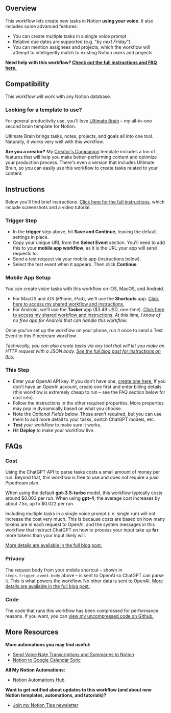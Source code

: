 ## Overview

This workflow lets create new tasks in Notion **using your voice**. It also includes some advanced features:

* You can create multiple tasks in a single voice prompt
* Relative due dates are supported (e.g. "by *next Friday*")
* You can mention assignees and projects, which the workflow will attempt to intelligently match to existing Notion users and projects

**Need help with this workflow? [Check out the full instructions and FAQ here.](https://thomasjfrank.com/notion-chatgpt-voice-tasks/)**

## Compatibility

This workflow will work with any Notion database.

### Looking for a template to use?

For general productivity use, you'll love [Ultimate Brain](https://thomasjfrank.com/brain/) – my all-in-one second brain template for Notion. 

Ultimate Brain brings tasks, notes, projects, and goals all into one tool. Naturally, it works very well with this workflow.

**Are you a creator?** My [Creator's Companion](https://thomasjfrank.com/creators-companion/) template includes a ton of features that will help you make better-performing content and optimize your production process. There's even a version that includes Ultimate Brain, so you can easily use this workflow to create tasks related to your content.

## Instructions

Below you'll find brief instructions. [Click here for the full instructions](https://thomasjfrank.com/notion-chatgpt-voice-tasks/), which include screenshots and a video tutorial.

### Trigger Step

* In the **trigger** step above, hit **Save and Continue**, leaving the default settings in place.
* Copy your unique URL from the **Select Event** section. You'll need to add this to your **mobile app workflow**, as it is the URL your app will send requests to.
* Send a test request via your mobile app (instructions below).
* Select the test event when it appears. Then click **Continue**

### Mobile App Setup

You can create voice tasks with this workflow on iOS, MacOS, and Android.

* For MacOS and iOS (iPhone, iPad), we'll use the **Shortcuts** app. [Click here to access my shared workflow and instructions.](https://thomasjfrank.com/notion-chatgpt-voice-tasks/#ios)
* For Android, we'll use the **Tasker** app ($3.49 USD, one-time). [Click here to access my shared workflow and instructions.](https://thomasjfrank.com/notion-chatgpt-voice-tasks/#android) *At this time, I know of no free app for Android that can handle this workflow.*

Once you've set up the workflow on your phone, run it once to send a Test Event to this Pipedream workflow.

*Technically, you can also create tasks via any tool that will let you make an HTTP request with a JSON body. [See the full blog post for instructions on this.](https://thomasjfrank.com/notion-chatgpt-voice-tasks/#http-generic)*

### This Step

* Enter your OpenAI API key. If you don't have one, [create one here.](https://platform.openai.com/account/api-keys) If you don't have an OpenAI account, create one first and enter billing details (this workflow is extremely cheap to run – see the FAQ section below for cost info).
* Follow the instructions in the other required properties. More properties may pop in dynamically based on what you choose.
* Note the *Optional Fields* below. These aren't required, but you can use them to add more detail to your tasks, switch ChatGPT models, etc.
* **Test** your workflow to make sure it works.
* Hit **Deploy** to make your workflow live.

## FAQs

### Cost

Using the ChatGPT API to parse tasks costs a small amount of money per run. Beyond that, this workflow is free to use and does not require a paid Pipedream plan.

When using the default **gpt-3.5-turbo** model, this workflow typically costs around $0.003 per run. When using **gpt-4**, the average cost increases by about 7.5x, up to $0.022 per run.

Including multiple tasks in a single voice prompt (i.e. single run) will not increase the cost very much. This is because costs are based on how many tokens are in each request to OpenAI, and the system messages in this workflow that instruct ChatGPT on how to process your input take up **far** more tokens than your input likely will.

[More details are available in the full blog post.](https://thomasjfrank.com/notion-chatgpt-voice-tasks/#cost)

### Privacy

The request body from your mobile shortcut – shown in `steps.trigger.event.body` above – is sent to OpenAI so ChatGPT can parse it. This is what powers the workflow. No other data is sent to OpenAI. [More details are available in the full blog post.](https://thomasjfrank.com/notion-chatgpt-voice-tasks/#privacy)

### Code

The code that runs this workflow has been compressed for performance reasons. If you want, you can [view my uncompressed code on Github.](https://github.com/TomFrankly/pipedream-notion-voice-tasks/blob/main/Notion-Voice-Tasks.js)

## More Resources

**More automations you may find useful:**

* [Send Voice Note Transcriptions and Summaries to Notion](https://thomasjfrank.com/how-to-transcribe-audio-to-text-with-chatgpt-and-notion/)
* [Notion to Google Calendar Sync](https://thomasjfrank.com/notion-google-calendar-sync/)

**All My Notion Automations:**

* [Notion Automations Hub](https://thomasjfrank.com/notion-automations/)

**Want to get notified about updates to this workflow (and about new Notion templates, automations, and tutorials)?**

* [Join my Notion Tips newsletter](https://thomasjfrank.com/fundamentals/#get-the-newsletter)
